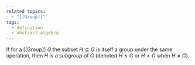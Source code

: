 ```yaml
---
related topics:
  - "[[Group]]"
tags:
  - definition
  - abstract_algebra
---
```

If for a [[Group]] $G$ the subset $H\subseteq G$ is itself a group under the same operation, then $H$ is a _subgroup_ of $G$ (denoted $H\leq G$ or $H< G$ when $H\neq G$).
